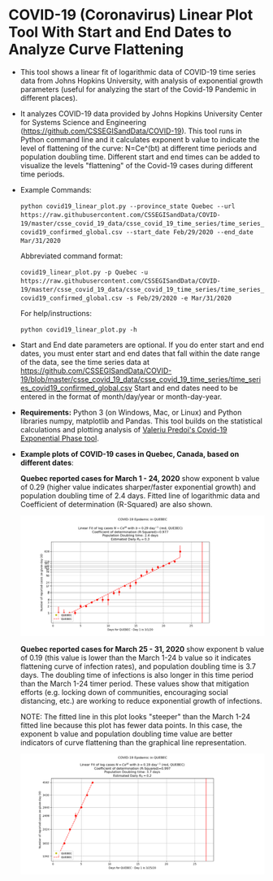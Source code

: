 COVID-19 (Coronavirus) Linear Plot Tool With Start and End Dates to Analyze Curve Flattening
==============================================================================================

* This tool shows a linear fit of logarithmic data of COVID-19 time series data from Johns Hopkins University, with analysis of exponential growth parameters (useful for analyzing the start of the Covid-19 Pandemic in different places).

* It analyzes COVID-19 data provided by Johns Hopkins University Center for Systems Science and Engineering (https://github.com/CSSEGISandData/COVID-19). This tool runs in Python command line and it calculates exponent b value to indicate the level of flattening of the curve: N=Ce^(bt) at different time periods and population doubling time.  Different start and end times can be added to visualize the levels "flattening" of the Covid-19 cases during different time periods.

* Example Commands:

    `python covid19_linear_plot.py --province_state Quebec --url https://raw.githubusercontent.com/CSSEGISandData/COVID-19/master/csse_covid_19_data/csse_covid_19_time_series/time_series_covid19_confirmed_global.csv --start_date Feb/29/2020 --end_date Mar/31/2020`

    Abbreviated command format:

    `covid19_linear_plot.py -p Quebec -u https://raw.githubusercontent.com/CSSEGISandData/COVID-19/master/csse_covid_19_data/csse_covid_19_time_series/time_series_covid19_confirmed_global.csv -s Feb/29/2020 -e Mar/31/2020`

    For help/instructions:
    
    `python covid19_linear_plot.py -h`

* Start and End date parameters are optional.  If you do enter start and end dates, you must enter start and end dates that fall within the date range of the data, see the time series data at 
https://github.com/CSSEGISandData/COVID-19/blob/master/csse_covid_19_data/csse_covid_19_time_series/time_series_covid19_confirmed_global.csv
Start and end dates need to be entered in the format of month/day/year or month-day-year.

* __Requirements:__ Python 3 (on Windows, Mac, or Linux) and Python libraries numpy, matplotlib and Pandas. This tool builds on the statistical calculations and plotting analysis of [Valeriu Predoi's Covid-19 Exponential Phase tool](https://github.com/valeriupredoi/COVID-19_LINEAR/blob/master/README.md#Introduction). 

* __Example plots of COVID-19 cases in Quebec, Canada, based on different dates__:

  __Quebec reported cases for March 1 - 24, 2020__ show exponent b value of 0.29 (higher value indicates sharper/faster exponential growth) and population doubling time of 2.4 days. Fitted line of logarithmic data and Coefficient of determination (R-Squared) are also shown.

  ![Quebec1](example_plots/Quebec_March_1_24_2020.png)

  __Quebec reported cases for March 25 - 31, 2020__ show exponent b value of  0.19 (this value is lower than the March 1-24 b value so it indicates flattening curve of infection rates), and population doubling time is 3.7 days. The doubling time of infections is also longer in this time period than the March 1-24 timer period. These values show that mitigation efforts (e.g. locking down of communities, encouraging social distancing, etc.) are working to reduce exponential growth of infections.
  
  NOTE: The fitted line in this plot looks "steeper" than the March 1-24 fitted line because this plot has fewer data points. In this case, the exponent b value and population doubling time value are better indicators of curve flattening than the graphical line representation.  
  
  ![Quebec2](example_plots/Quebec_March_25_31_2020.png)
